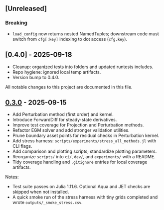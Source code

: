 ## [Unreleased]
### Breaking
- `load_config` now returns nested NamedTuples; downstream code must switch from `cfg[:key]` indexing to dot access (`cfg.key`).

## [0.4.0] - 2025-09-18
- Cleanup: organized tests into folders and updated runtests includes.
- Repo hygiene: ignored local temp artifacts.
- Version bump to 0.4.0.

All notable changes to this project are documented in this file.

## [0.3.0] - 2025-09-15

- Add Perturbation method (first order) and kernel.
- Introduce ForwardDiff for steady-state derivatives.
- Improve test coverage for Projection and Perturbation methods.
- Refactor EGM solver and add stronger validation utilities.
- Prune boundary asset points for residual checks in Perturbation kernel.
- Add stress harness: `scripts/experiments/stress_all_methods.jl` with CLI flags.
- Add comparison and plotting scripts; standardize plotting parameters.
- Reorganize `scripts/` into `ci/`, `dev/`, and `experiments/` with a README.
- Tidy coverage handling and `.gitignore` entries for local coverage artifacts.

Notes:
- Test suite passes on Julia 1.11.6. Optional Aqua and JET checks are skipped when not installed.
- A quick smoke run of the stress harness with tiny grids completed and wrote `outputs/_smoke_stress.csv`.

[0.3.0]: https://example.com/releases/v0.3.0

